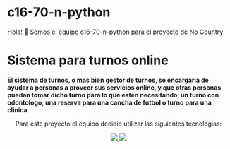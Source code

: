 # c16-70-n-python
Hola! 👋 Somos el equipo c16-70-n-python para el proyecto de No Country
# Sistema para turnos online
**El sistema de turnos, o mas bien gestor de turnos, se encargaria de ayudar a personas a proveer sus servicios online, y que otras personas puedan tomar dicho turno para lo que esten necesitando, un turno con odontologo, una reserva para una cancha de futbol o turno para una clinica**

<p align="center">
Para este proyecto el equipo decidio utilizar las siguientes tecnologias:
</p>

<p align="center">
  <a href="https://skillicons.dev">
    <img src="https://skillicons.dev/icons?i=html,bootstrap,js" />
  </a>
  <a href="https://skillicons.dev">
    <img src="https://skillicons.dev/icons?i=python,flask,mysql" />
  </a>
</p>
